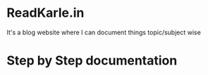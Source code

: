 # ReadKarle.in
It's a blog website where I can document things topic/subject wise

<h1>Step by Step documentation</h1>